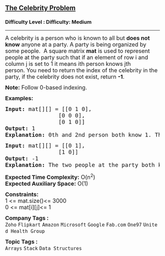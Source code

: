 <h2><a href="https://www.geeksforgeeks.org/problems/the-celebrity-problem/0">The Celebrity Problem</a></h2><h3>Difficulty Level : Difficulty: Medium</h3><hr><div class="problems_problem_content__Xm_eO"><p><span style="font-size: 18px;">A celebrity is a person who is known to all but <strong>does not know</strong> anyone at a party. A party is being organized by some people.&nbsp; </span><span style="font-size: 18px;">A square matrix <strong>mat</strong> is used to represent people at the party such that if an element of row i and column j is set to 1 it means ith person knows jth person.&nbsp;</span><span style="font-size: 18px;">You need to return the index of the celebrity in the party, if the celebrity does not exist, return&nbsp;</span><strong style="font-size: 18px;">-1</strong><span style="font-size: 18px;">.</span></p>
<p><span style="font-size: 18px;"><strong>Note:</strong> Follow 0-based indexing.</span></p>
<p><strong><span style="font-size: 18px;">Examples:</span></strong></p>
<pre><span style="font-size: 18px;"><strong>Input: </strong>mat[][] = [[0 1 0],
                [0 0 0], 
                [0 1 0]]
<strong>Output:</strong> 1
<strong>Explanation: </strong>0th and 2nd person both know 1. Therefore, 1 is the celebrity. </span></pre>
<pre><span style="font-size: 18px;"><strong>Input: </strong>mat[][] = [[0 1],
                [1 0]]
<strong>Output:</strong> -1
<strong>Explanation: </strong>The two people at the party both know each other. None of them is a celebrity.</span></pre>
<p><span style="font-size: 18px;"><strong>Expected Time Complexity:</strong> O(n<sup>2</sup>)<br><strong>Expected Auxiliary Space:</strong> O(1)</span></p>
<p><span style="font-size: 18px;"><strong>Constraints:</strong><br>1 &lt;= mat.size()&lt;= 3000<br>0 &lt;= mat[i][j]&lt;= 1</span></p></div><p><span style=font-size:18px><strong>Company Tags : </strong><br><code>Zoho</code>&nbsp;<code>Flipkart</code>&nbsp;<code>Amazon</code>&nbsp;<code>Microsoft</code>&nbsp;<code>Google</code>&nbsp;<code>Fab.com</code>&nbsp;<code>One97</code>&nbsp;<code>United Health Group</code>&nbsp;<br><p><span style=font-size:18px><strong>Topic Tags : </strong><br><code>Arrays</code>&nbsp;<code>Stack</code>&nbsp;<code>Data Structures</code>&nbsp;